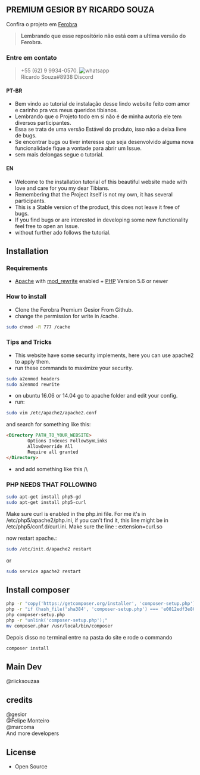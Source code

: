 ## PREMIUM GESIOR BY RICARDO SOUZA 

Confira o projeto em [Ferobra](https://ferobraglobal.com) 
> **Lembrando que esse repositório não está com a ultima versão do Ferobra.**
### Entre em contato
> +55 (62) 9 9934-0570. ![whatsapp](https://cdn.icon-icons.com/icons2/373/PNG/32/Whatsapp_37229.png) <br>
> Ricardo Souza#8938 Discord

#### PT-BR
* Bem vindo ao tutorial de instalação desse lindo website feito com amor e carinho pra vcs meus queridos tibianos.
* Lembrando que o Projeto todo em si não é de minha autoria ele tem diversos participantes.
* Essa se trata de uma versão Estável do produto, isso não a deixa livre de bugs.
* Se encontrar bugs ou tiver interesse que seja desenvolvido alguma nova funcionalidade fique a vontade para abrir um Issue.
* sem mais delongas segue o tutorial.

#### EN
* Welcome to the installation tutorial of this beautiful website made with love and care for you my dear Tibians.
* Remembering that the Project itself is not my own, it has several participants.
* This is a Stable version of the product, this does not leave it free of bugs.
* If you find bugs or are interested in developing some new functionality feel free to open an Issue.
* without further ado follows the tutorial.
 
 
## Installation

### Requirements

* [Apache](http://www.apache.org/) with [mod_rewrite](http://httpd.apache.org/docs/current/mod/mod_rewrite.html) enabled + [PHP](http://php.net) Version 5.6 or newer

### How to install

* Clone the Ferobra Premium Gesior From Github.
* change the permission for write in /cache.

```bash
sudo chmod -R 777 /cache
```


### Tips and Tricks

* This website have some security implements, here you can use apache2 to apply them.
* run these commands to maximize your security.
````bash
sudo a2enmod headers
sudo a2enmod rewrite 
````
* on ubuntu 16.06 or 14.04 go to apache folder and edit your config.
* run:
````bash
sudo vim /etc/apache2/apache2.conf 
````
and search for something like this: 
```markdown
<Directory PATH_TO_YOUR_WEBSITE>
        Options Indexes FollowSymLinks
        AllowOverride All
        Require all granted         
</Directory>
```

* and add something like this /\

### PHP NEEDS THAT FOLLOWING
```bash
sudo apt-get install php5-gd
sudo apt-get install php5-curl
```

Make sure curl is enabled in the php.ini file. For me it's in /etc/php5/apache2/php.ini, if you can't find it, this line might be in /etc/php5/conf.d/curl.ini. Make sure the line :
extension=curl.so

now restart apache.:
```bash
sudo /etc/init.d/apache2 restart
```
or
```bash
sudo service apache2 restart
```

## Install composer

```bash
php -r "copy('https://getcomposer.org/installer', 'composer-setup.php');"
php -r "if (hash_file('sha384', 'composer-setup.php') === 'e0012edf3e80b6978849f5eff0d4b4e4c79ff1609dd1e613307e16318854d24ae64f26d17af3ef0bf7cfb710ca74755a') { echo 'Installer verified'; } else { echo 'Installer corrupt'; unlink('composer-setup.php'); } echo PHP_EOL;"
php composer-setup.php
php -r "unlink('composer-setup.php');"
mv composer.phar /usr/local/bin/composer

```
Depois disso no terminal entre na pasta do site e rode o commando
```bash
composer install
```

## Main Dev
@riicksouzaa

## credits
@gesior <br>
@Felipe Monteiro <br>
@marcoma <br>
And more developers

## License
* Open Source
